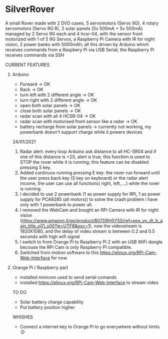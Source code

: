 # SilverRover
A small Rover made with 2 DVD cases, 5 servomotors (Servo 9G), 4 rotary servomotors (Servo 9G R), 2 solar panels (5v 500mA + 5v 500mA) managed by 2 Servo 9G each and 4 hcsr-04, with the sensor front motorized with 1 of 5 9G Servos, a Raspberry Pi Camera with IR for night vision, 2 power banks with 5000mAh;
all this driven by Arduino which receives commands from a Raspbery Pi via USB Serial, the Raspberry Pi receives commands via SSH





CURRENT FEATURES
1) Arduino
    - Forward -> OK
    - Back -> OK
    - turn left with 2 different angle -> OK
    - turn right with 2 different angle -> OK
    - open both solar panels -> OK 
    - close both solar panels -> OK
    - radar scan with all 4 HCSR-04 -> OK
    - radar scan with motorised front sensor like a radar -> OK
    - battery recharge from solar panels -> currently not working, my powerbank doesn't support charge while it powers devices
    
    24/01/2021
    1) Radar alert: every loop Arduino ask distance to all HC-SR04 and if one of this distance is <20, alert is true; this function is used to STOP the rover while it is       running; this feature can be disabled pressing 5 key.
    2) Added continuos running pressing E key: the rover run forward until the user press back key (S key on keyboard) or the radar alert income, the user can use all functions( right, left,....) while the rover is running.
    3) I decided to use 2 powerbank (1 as power supply for RPi, 1 as power supply for PCA9285 (all motors)) to solve the crash problem i have only with 1 powerbank to power all.
    4) I removed the WebCam and bought an RPi Camera with IR for night vision (https://www.amazon.it/gp/product/B07DRH5Y5S/ref=ppx_yo_dt_b_asin_title_o01_s00?ie=UTF8&psc=1), now the videostream is 1920X1080, and the delay of video stream is between 0.2 and 0.5 seconds with high wifi signal
    5) I switch to from Orange Pi to Raspberry Pi 2 with an USB WiFi dongle becouse the RPi Cam is only Raspberry PI compatible.
    6) Switched from motion software to this https://elinux.org/RPi-Cam-Web-Interface for now.
    
    
2) Orange Pi / Raspberry part
    - installed minicom used to send serial comands
    - installed https://elinux.org/RPi-Cam-Web-Interface to stream video
    
    TO DO
      - Solar battery charge capability
      - Put battery position higher
     
    WHISHES
    - Connect a internet key to Orange Pi to go everywhere without limits :D
    
    
